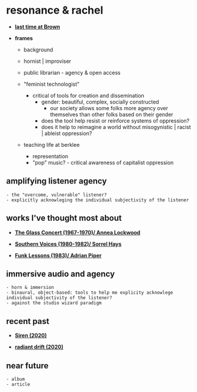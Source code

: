 # resonance & rachel

- **[last time at Brown](https://archive.org/details/devorahzgw)**

- **frames**
	- background
    - hornist | improviser
    - public librarian
			- agency & open access

  - "feminist technologist"
    - critical of tools for creation and dissemination
      - gender: beautiful, complex, socially constructed
        - our society allows some folks more agency over themselves than other folks based on their gender
      - does the tool help resist or reinforce systems of oppression?
      - does it help to reimagine a world without misogynistic | racist | ableist oppression?

  - teaching life at berklee
    - representation
    - "pop" music?
			- critical awareness of capitalist oppression

## amplifying listener agency
	- the "overcome, vulnerable" listener?
	- explicitly acknowleging the individual subjectivity of the listener

## works I've thought most about

- **[The Glass Concert (1967-1970)/ Annea Lockwood](http://www.annealockwood.com/compositions/)**

- **[Southern Voices (1980-1982)/ Sorrel Hays](https://www.youtube.com/watch?v=Bqwwd9DwnSc)**

- **[Funk Lessons (1983)/ Adrian Piper](http://www.adrianpiper.com/vs/video_fl.shtml)**

## immersive audio and agency
	- horn & immersion
	- binaural, object-based: tools to help me explicity acknowlege individual subjectivity of the listener?
	- against the studio wizard paradigm

## recent past

- **[Siren (2020)](http://racheldevorah.studio/works/siren/)**

- **[radiant drift (2020)](http://racheldevorah.studio/works/radiant-drift/)**

## near future
	- album
	- article
